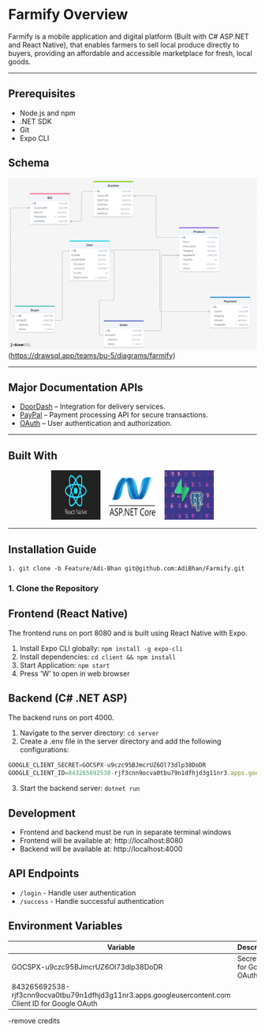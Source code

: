 # Farmify Overview

Farmify is a mobile application and digital platform   (Built with C# ASP.NET and React Native), that enables farmers to sell local produce directly to buyers, providing an affordable and accessible marketplace for fresh, local goods.

---

## Prerequisites
- Node.js and npm
- .NET SDK
- Git
- Expo CLI
## Schema
![Schema](./Images/Schema_11-1-2024.png)
(https://drawsql.app/teams/bu-5/diagrams/farmify)

---

## Major Documentation APIs

- [DoorDash](https://developer.doordash.com/en-US/docs/drive/tutorials/get_started/) – Integration for delivery services.
- [PayPal](https://developer.paypal.com/api/rest/) – Payment processing API for secure transactions.
- [OAuth](https://developers.google.com/identity/protocols/oauth2) – User authentication and authorization.

---

## Built With

<div style="display: flex; flex-direction: row; gap: 15px; align-items: center; justify-content: center;">
  <a href="https://reactnative.dev" target="_blank">
    <img src="./Images/ReactNative.png" alt="ReactNative" width="100" height="100" />
  </a>
  <a href="https://dotnet.microsoft.com/en-us/apps/aspnet" target="_blank">
    <img src="./Images/aspnetcore.png" alt="ASP.NET Core" width="100" height="100" />
  </a>
  <a href="https://supabase.com/" target="_blank">
    <img src="./Images/SupabaseSQL.png" alt="Supabase SQL Cloud Database" width="100" height="100" />
  </a>
</div>

---

## Installation Guide
    1. git clone -b Feature/Adi-Bhan git@github.com:AdiBhan/Farmify.git
### 1. Clone the Repository


## Frontend (React Native)
The frontend runs on port 8080 and is built using React Native with Expo.

1. Install Expo CLI globally: `npm install -g expo-cli`
2. Install dependencies: `cd client && npm install`
3. Start Application: `npm start`
4. Press 'W' to open in web browser


## Backend (C# .NET ASP)
The backend runs on port 4000.

1. Navigate to the server directory: `cd server`
2. Create a .env file in the server directory and add the following configurations:
```javascript
GOOGLE_CLIENT_SECRET=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
GOOGLE_CLIENT_ID=843265692538-rjf3cnn9ocva0tbu79n1dfhjd3g11nr3.apps.googleusercontent.com
```
3. Start the backend server: `dotnet run`


## Development

- Frontend and backend must be run in separate terminal windows
- Frontend will be available at: http://localhost:8080
- Backend will be available at: http://localhost:4000

## API Endpoints
 - `/login` - Handle user authentication
 - `/success` - Handle successful authentication


## Environment Variables

| Variable | Description |
|----------|-------------|
|  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 | Secret key for Google OAuth |
|  843265692538-rjf3cnn9ocva0tbu79n1dfhjd3g11nr3.apps.googleusercontent.com Client ID for Google OAuth |






-remove credits
